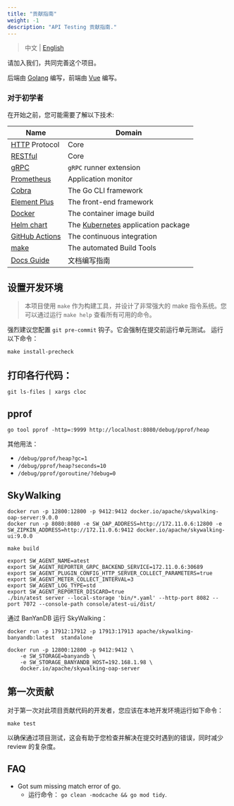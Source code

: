 ```yaml
---
title: "贡献指南"
weight: -1
description: "API Testing 贡献指南."
---
```


> 中文 | [English](CONTRIBUTING.md)

请加入我们，共同完善这个项目。

后端由 [Golang](https://go.dev/) 编写，前端由 [Vue](https://vuejs.org/) 编写。

### 对于初学者

在开始之前，您可能需要了解以下技术:

| Name                                                                        | Domain                                                                 |
|-----------------------------------------------------------------------------|------------------------------------------------------------------------|
| [HTTP](https://developer.mozilla.org/en-US/docs/Web/HTTP/Overview) Protocol | Core                                                                   |
| [RESTful](https://en.wikipedia.org/wiki/REST)                               | Core                                                                   |
| [gRPC](https://grpc.io/)                                                    | `gRPC` runner extension                                                |
| [Prometheus](https://prometheus.io/)                                        | Application monitor                                                    |
| [Cobra](https://github.com/spf13/cobra)                                     | The Go CLI framework                                                   |
| [Element Plus](https://element-plus.org/)                                   | The front-end framework                                                |
| [Docker](https://www.docker.com/get-started/)                               | The container image build                                              |
| [Helm chart](https://helm.sh/)                                              | The [Kubernetes](https://kubernetes.io/docs/home/) application package |
| [GitHub Actions](https://docs.github.com/en/actions)                        | The continuous integration                                             |
| [make](https://www.gnu.org/software/make/)                                  | The automated Build Tools                                              |
| [Docs Guide](https://github.com/LinuxSuRen/api-testing.git) | 文档编写指南 |

## 设置开发环境

> 本项目使用 `make` 作为构建工具，并设计了非常强大的 make 指令系统。您可以通过运行 `make help` 查看所有可用的命令。

强烈建议您配置 `git pre-commit` 钩子。它会强制在提交前运行单元测试。
运行以下命令：

```shell
make install-precheck
```

## 打印各行代码：

```shell
git ls-files | xargs cloc
```

## pprof

```shell
go tool pprof -http=:9999 http://localhost:8080/debug/pprof/heap
```

其他用法：

* `/debug/pprof/heap?gc=1`
* `/debug/pprof/heap?seconds=10` 
* `/debug/pprof/goroutine/?debug=0` 

## SkyWalking

```shell
docker run -p 12800:12800 -p 9412:9412 docker.io/apache/skywalking-oap-server:9.0.0
docker run -p 8080:8080 -e SW_OAP_ADDRESS=http://172.11.0.6:12800 -e SW_ZIPKIN_ADDRESS=http://172.11.0.6:9412 docker.io/apache/skywalking-ui:9.0.0

make build

export SW_AGENT_NAME=atest
export SW_AGENT_REPORTER_GRPC_BACKEND_SERVICE=172.11.0.6:30689
export SW_AGENT_PLUGIN_CONFIG_HTTP_SERVER_COLLECT_PARAMETERS=true
export SW_AGENT_METER_COLLECT_INTERVAL=3
export SW_AGENT_LOG_TYPE=std
export SW_AGENT_REPORTER_DISCARD=true
./bin/atest server --local-storage 'bin/*.yaml' --http-port 8082 --port 7072 --console-path console/atest-ui/dist/
```

通过 BanYanDB 运行 SkyWalking：

```shell
docker run -p 17912:17912 -p 17913:17913 apache/skywalking-banyandb:latest  standalone

docker run -p 12800:12800 -p 9412:9412 \
    -e SW_STORAGE=banyandb \
    -e SW_STORAGE_BANYANDB_HOST=192.168.1.98 \
    docker.io/apache/skywalking-oap-server
```

## 第一次贡献

对于第一次对此项目贡献代码的开发者，您应该在本地开发环境运行如下命令：

```shell
make test
```

以确保通过项目测试，这会有助于您检查并解决在提交时遇到的错误，同时减少 review 的复杂度。

## FAQ

* Got sum missing match error of go.
  * 运行命令： `go clean -modcache && go mod tidy`.
